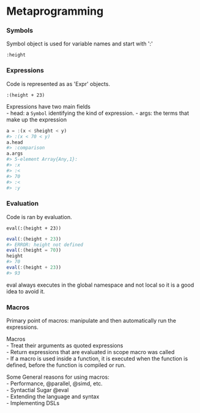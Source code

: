 # Metaprogramming

### Symbols
Symbol object is used for variable names and start with ':'

`:height`

### Expressions
Code is represented as as 'Expr' objects.

`:(height + 23)`

Expressions have two main fields  
	- head: a `Symbol` identifying the kind of expression.
	- args: the terms that make up the expression

```julia
a = :(x < $height < y)
#> :(x < 70 < y)
a.head
#> :comparison
a.args
#> 5-element Array{Any,1}:
#> :x
#> :<
#> 70
#> :<
#> :y
```

### Evaluation
Code is ran by evaluation.

`eval(:(height + 23))`

```julia
eval(:(height + 23))
#> ERROR: height not defined
eval(:(height = 70))
height
#> 70
eval(:(height + 23))
#> 93
```

eval always executes in the global namespace and not local so it is a good 
idea to avoid it.

### Macros
Primary point of macros: manipulate and then automatically run the expressions.

Macros  
	- Treat their arguments as quoted expressions  
	- Return expressions that are evaluated in scope macro was called  
	- If a macro is used inside a function, it is executed when the function is defined, before the function is compiled or run.  

Some General reasons for using macros:  
	- Performance, @parallel, @simd, etc.  
	- Syntactial Sugar @eval  
	- Extending the language and syntax  
	- Implementing DSLs  

	
